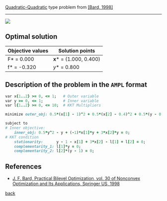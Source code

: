 [Quadratic-Quadratic](/test-problems/QP-QP-problems) type problem from [\[Bard, 1998\]][Bard, 1998]

---

![](https://github.com/basblsolver/test-problems/wiki/images/b_1998_03_eq.jpg)

## Optimal solution

Objective values   | Solution points         |
------------------ | ----------------------- |
F* = 0.000         | __x__* = (1.000, 0.400) |
f* = -0.320        | _y_* = 0.800            |

## Description of the problem in the `AMPL` format

```ruby
var x{1..2} >= 0, <= 1;   # Outer variable
var y >= 0, <= 1;         # Inner variable
var l{1..2} >= 0, <= 10;  # KKT Multipliers

minimize outer_obj: 0.5*(x[1] - 1)^2 + 0.5*(x[2] - 0.4)^2 + 0.5*(y - 0.8)^2;  # Outer objective

subject to
# Inner objective:
    inner_obj: 0.5*y^2 - y + (-1)*x[1]*y + 3*x[2]*y = 0;
# KKT condition
    stationarity:      y - 1 - x[1] + 3*x[2] - l[1] + l[2] = 0;
    complementarity_1: l[1]*y = 0;
    complementarity_2: l[2]*(y - 1) = 0;
```

##  References

 - [J. F. Bard, Practical Bilevel Optimization, vol. 30 of Nonconvex Optimization and Its Applications, Springer US, 1998](https://doi.org/10.1007/978-1-4757-2836-1)

[back](/test-problems/QP-QP-problems)

[Bard, 1998]: https://doi.org/10.1007/978-1-4757-2836-1